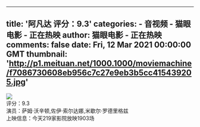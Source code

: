 
---
title: '阿凡达 评分：9.3'
categories: 
    - 音视频
    - 猫眼电影 - 正在热映
author: 猫眼电影 - 正在热映
comments: false
date: Fri, 12 Mar 2021 00:00:00 GMT
thumbnail: 'http://p1.meituan.net/1000.1000/moviemachine/f7086730608eb956c7c27e9eb3b5cc415439205.jpg'
---

<div>   
<img src="http://p1.meituan.net/1000.1000/moviemachine/f7086730608eb956c7c27e9eb3b5cc415439205.jpg" referrerpolicy="no-referrer"> <br> 评分：9.3 <br> 演员：萨姆·沃辛顿,佐伊·索尔达娜,米歇尔·罗德里格兹 <br> 上映信息：今天219家影院放映1903场  
</div>
            